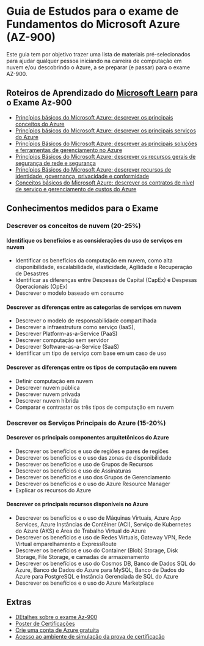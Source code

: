 # Guia de Estudos para o exame de Fundamentos do Microsoft Azure (AZ-900)

Este guia tem por objetivo trazer uma lista de materiais pré-selecionados para ajudar qualquer pessoa iniciando na carreira de computação em nuvem e/ou descobrindo o Azure, a se preparar (e passar) para o exame AZ-900.


## Roteiros de Aprendizado do [Microsoft Learn](https://aka.ms/learn) para o Exame Az-900

* [Princípios básicos do Microsoft Azure: descrever os principais conceitos do Azure](https://docs.microsoft.com/pt-br/learn/paths/az-900-describe-cloud-concepts/)
* [Princípios básicos do Microsoft Azure: descrever os principais serviços do Azure](https://docs.microsoft.com/pt-br/learn/paths/az-900-describe-core-azure-services/)
* [Princípios Básicos do Microsoft Azure: descrever as principais soluções e ferramentas de gerenciamento no Azure](https://docs.microsoft.com/pt-br/learn/paths/az-900-describe-core-solutions-management-tools-azure/)
* [Princípios Básicos do Microsoft Azure: descrever os recursos gerais de segurança de rede e segurança](https://docs.microsoft.com/pt-br/learn/paths/az-900-describe-general-security-network-security-features/)
* [Princípios Básicos do Microsoft Azure: descrever recursos de identidade, governança, privacidade e conformidade](https://docs.microsoft.com/pt-br/learn/paths/az-900-describe-identity-governance-privacy-compliance-features/)
* [Conceitos básicos do Microsoft Azure: descrever os contratos de nível de serviço e gerenciamento de custos do Azure](https://docs.microsoft.com/pt-br/learn/paths/az-900-describe-azure-cost-management-service-level-agreements/)

## Conhecimentos medidos para o Exame

### Descrever os conceitos de nuvem (20-25%)
#### Identifique os benefícios e as considerações do uso de serviços em nuvem
* Identificar os benefícios da computação em nuvem, como alta disponibilidade, escalabilidade, elasticidade,
Agilidade e Recuperação de Desastres
* Identificar as diferenças entre Despesas de Capital (CapEx) e Despesas Operacionais (OpEx)
* Descrever o modelo baseado em consumo
#### Descrever as diferenças entre as categorias de serviços em nuvem
* Descrever o modelo de responsabilidade compartilhada
* Descrever a infraestrutura como serviço (IaaS),
* Descrever Platform-as-a-Service (PaaS)
* Descrever computação sem servidor
* Descrever Software-as-a-Service (SaaS)
* Identificar um tipo de serviço com base em um caso de uso
#### Descrever as diferenças entre os tipos de computação em nuvem
* Definir computação em nuvem
* Descrever nuvem pública
* Descrever nuvem privada
* Descrever nuvem híbrida
* Comparar e contrastar os três tipos de computação em nuvem
### Descrever os Serviços Principais do Azure (15-20%)
#### Descrever os principais componentes arquitetônicos do Azure
* Descrever os benefícios e uso de regiões e pares de regiões
* Descrever os benefícios e o uso das zonas de disponibilidade
* Descrever os benefícios e uso de Grupos de Recursos
* Descrever os benefícios e uso de Assinaturas
* Descrever os benefícios e uso dos Grupos de Gerenciamento
* Descrever os benefícios e o uso do Azure Resource Manager
* Explicar os recursos do Azure
#### Descrever os principais recursos disponíveis no Azure
* Descrever os benefícios e o uso de Máquinas Virtuais, Azure App Services, Azure
Instâncias de Contêiner (ACI), Serviço de Kubernetes do Azure (AKS) e Área de Trabalho Virtual do Azure
* Descrever os benefícios e uso de Redes Virtuais, Gateway VPN, Rede Virtual
emparelhamento e ExpressRoute
* Descrever os benefícios e uso do Container (Blob) Storage, Disk Storage, File Storage,
e camadas de armazenamento
* Descrever os benefícios e uso do Cosmos DB, Banco de Dados SQL do Azure, Banco de Dados do Azure para
MySQL, Banco de Dados do Azure para PostgreSQL e Instância Gerenciada de SQL do Azure
* Descrever os benefícios e o uso do Azure Marketplace




## Extras

* [DEtalhes sobre o exame Az-900](https://docs.microsoft.com/pt-br/learn/certifications/azure-fundamentals/)
* [Poster de Certificações](http://aka.ms/traincertposter)
* [Crie uma conta de Azure gratuita](https://azure.microsoft.com/pt-br/free/)
* [Acesso ao ambiente de simulação da prova de certificação](https://aka.ms/examdemo)

